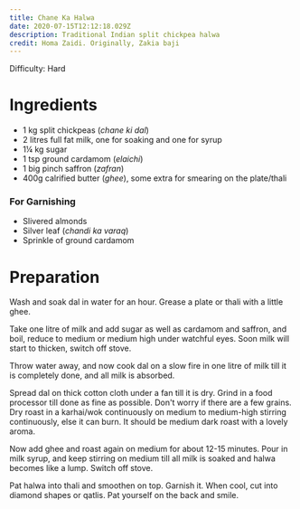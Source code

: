 ```yaml
---
title: Chane Ka Halwa
date: 2020-07-15T12:12:18.029Z
description: Traditional Indian split chickpea halwa
credit: Homa Zaidi. Originally, Zakia baji
---
```

Difficulty: Hard  

# Ingredients
* 1 kg split chickpeas (_chane ki dal_)
* 2 litres full fat milk, one for soaking and one for syrup
* 1¼ kg sugar
* 1 tsp ground cardamom (_elaichi_)
* 1 big pinch saffron (_zafran_)
* 400g calrified butter (_ghee_), some extra for smearing on the plate/thali

### For Garnishing
* Slivered almonds
* Silver leaf (_chandi ka varaq_)
* Sprinkle of ground cardamom

# Preparation
Wash and soak dal in water for an hour. Grease a plate or thali with a little ghee.

Take one litre of milk and add sugar as well as cardamom and saffron, and boil, reduce to medium or medium high under watchful eyes. Soon milk will start to thicken, switch off stove.

Throw water away, and now cook dal on a slow fire in one litre of milk till it is completely done, and all milk is absorbed.

Spread dal on thick cotton cloth under a fan till it is dry. Grind in a food processor till done as fine as possible. Don't worry if there are a few grains. Dry roast in a karhai/wok continuously on medium to medium-high stirring continuously, else it can burn. It should be medium dark roast with a lovely aroma.

Now add ghee and roast again on medium for about 12-15 minutes. Pour in milk syrup, and keep stirring on medium till all milk is soaked and halwa becomes like a lump. Switch off stove.

Pat halwa into thali and smoothen on top. Garnish it. When cool, cut into diamond shapes or qatlis. Pat yourself on the back and smile.
